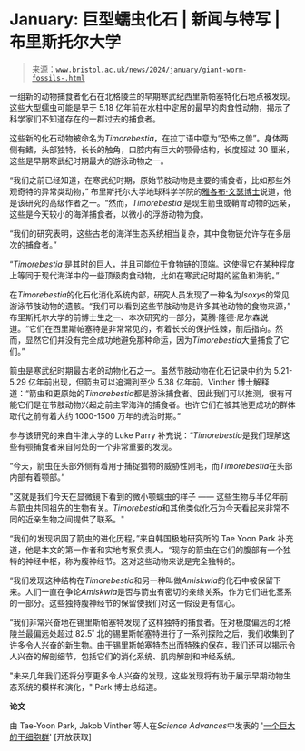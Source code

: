 <!--yml

category: 未分类

date: 2024-05-27 14:30:10

-->

# January: 巨型蠕虫化石 | 新闻与特写 | 布里斯托尔大学

> 来源：[`www.bristol.ac.uk/news/2024/january/giant-worm-fossils-.html`](https://www.bristol.ac.uk/news/2024/january/giant-worm-fossils-.html)

一组新的动物捕食者化石在北格陵兰的早期寒武纪西里斯帕塞特化石地点被发现。这些大型蠕虫可能是早于 5.18 亿年前在水柱中定居的最早的肉食性动物，揭示了科学家们不知道存在的一群过去的捕食者。

这些新的化石动物被命名为*Timorebestia*，在拉丁语中意为“恐怖之兽”。身体两侧有鳍，头部独特，长长的触角，口腔内有巨大的颚骨结构，长度超过 30 厘米，这些是早期寒武纪时期最大的游泳动物之一。

“我们之前已经知道，在寒武纪时期，原始节肢动物是主要的捕食者，比如那些外观奇特的异常类动物，” 布里斯托尔大学地球科学学院的[雅各布·文瑟博士](https://www.bristol.ac.uk/people/person/Jakob-Vinther-c20784b6-d4a2-4d48-849b-57f899bddaef/)说道，他是该研究的高级作者之一。“然而，*Timorebestia* 是现生箭虫或鞘胃动物的远亲，这些是今天较小的海洋捕食者，以微小的浮游动物为食。

“我们的研究表明，这些古老的海洋生态系统相当复杂，其中食物链允许存在多层次的捕食者。”

“*Timorebestia* 是其时的巨人，并且可能位于食物链的顶端。这使得它在某种程度上等同于现代海洋中的一些顶级肉食动物，比如在寒武纪时期的鲨鱼和海豹。”

在*Timorebestia*的化石化消化系统内部，研究人员发现了一种名为*Isoxys*的常见游泳节肢动物的遗骸。“我们可以看到这些节肢动物是许多其他动物的食物来源，” 布里斯托尔大学的前博士生之一、本次研究的一部分，莫腾·隆德·尼尔森说道。“它们在西里斯帕塞特是非常常见的，有着长长的保护性棘，前后指向。然而，显然它们并没有完全成功地避免那种命运，因为*Timorebestia*大量捕食了它们。”

箭虫是寒武纪时期最古老的动物化石之一。虽然节肢动物在化石记录中约为 5.21-5.29 亿年前出现，但箭虫可以追溯到至少 5.38 亿年前。Vinther 博士解释道：“箭虫和更原始的*Timorebestia*都是游泳捕食者。因此我们可以推测，很有可能它们是在节肢动物兴起之前主宰海洋的捕食者。也许它们在被其他更成功的群体取代之前有着大约 1000-1500 万年的统治时期。”

参与该研究的来自牛津大学的 Luke Parry 补充说：“*Timorebestia*是我们理解这些有颚捕食者来自何处的一个非常重要的发现。

“今天，箭虫在头部外侧有着用于捕捉猎物的威胁性刚毛，而*Timorebestia*在头部内部有着颚部。”

"这就是我们今天在显微镜下看到的微小颚蠕虫的样子 —— 这些生物与半亿年前与箭虫共同祖先的生物有关。*Timorebestia*和其他类似化石为今天看起来非常不同的近亲生物之间提供了联系。"

“我们的发现巩固了箭虫的进化历程，”来自韩国极地研究所的 Tae Yoon Park 补充道，他是本文的第一作者和实地考察负责人。“现存的箭虫在它们的腹部有一个独特的神经中枢，称为腹神经节。这对这些动物来说是完全独特的。

“我们发现这种结构在*Timorebestia*和另一种叫做*Amiskwia*的化石中被保留下来。人们一直在争论*Amiskwia*是否与箭虫有密切的亲缘关系，作为它们进化茎系的一部分。这些独特腹神经节的保留使我们对这一假设更有信心。

“我们非常兴奋地在锡里斯帕塞特发现了这样独特的捕食者。在对极度偏远的北格陵兰最偏远处超过 82.5˚ 北的锡里斯帕塞特进行了一系列探险之后，我们收集到了许多令人兴奋的新生物。由于锡里斯帕塞特杰出而特殊的保存，我们还可以揭示令人兴奋的解剖细节，包括它们的消化系统、肌肉解剖和神经系统。

"未来几年我们还将分享更多令人兴奋的发现，这些发现将有助于展示早期动物生态系统的模样和演化，" Park 博士总结道。

**论文**

由 Tae-Yoon Park, Jakob Vinther 等人在*Science Advances*中发表的 '[一个巨大的干细胞群](https://www.science.org/doi/10.1126/sciadv.adi6678)' [开放获取]
